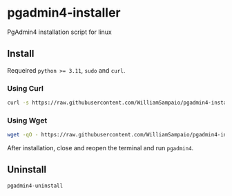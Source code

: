 # pgadmin4-installer

PgAdmin4 installation script for linux

## Install

Requeired `python >= 3.11`, `sudo` and `curl`.

### Using Curl

````bash
curl -s https://raw.githubusercontent.com/WilliamSampaio/pgadmin4-installer/master/install.sh | bash
````

### Using Wget

````bash
wget -qO - https://raw.githubusercontent.com/WilliamSampaio/pgadmin4-installer/master/install.sh | bash
````

After installation, close and reopen the terminal and run `pgadmin4`.

## Uninstall

````bash
pgadmin4-uninstall
````
